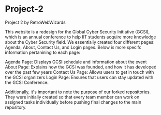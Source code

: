 # Project-2
Project 2 by RetroWebWizards

This website is a redesign for the Global Cyber Security Initiative (GCSI), which is an annual conference to help IIT students acquire more knowledge about the Cyber Security field. We essentially created four different pages: Agenda, About, Contact Us, and Login pages. Below is more specifc information pertanining to each page:

Agenda Page: Displays GCSI schedule and information about the event
About Page: Explains how the GCSI was founded, and how it has developed over the past few years
Contact Us Page: Allows users to get in touch with the GCSI organizers
Login Page: Ensures that users can stay updated with the GCSI Conference.

Additionally, it's important to note the purpose of our forked repositories. They were initially created so that every team member can work on assigned tasks individually before pushing final changes to the main repository.
